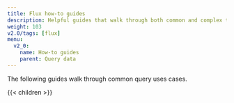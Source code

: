 ```yaml
---
title: Flux how-to guides
description: Helpful guides that walk through both common and complex tasks and use cases for Flux.
weight: 103
v2.0/tags: [flux]
menu:
  v2_0:
    name: How-to guides
    parent: Query data
---
```


The following guides walk through common query uses cases.

{{< children >}}
